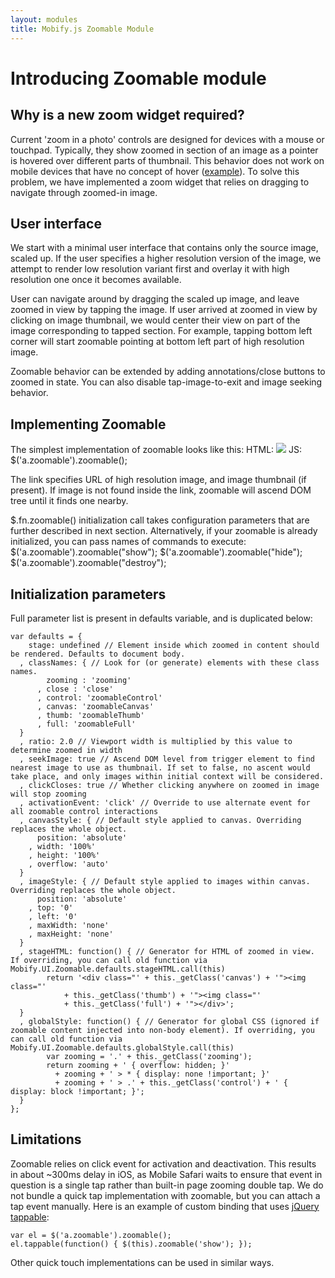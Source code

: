 ```yaml
---
layout: modules
title: Mobify.js Zoomable Module
---
```


# Introducing Zoomable module

## Why is a new zoom widget required?

Current 'zoom in a photo' controls are designed for devices with a mouse or touchpad. Typically, they show zoomed in section of an image as a pointer is hovered over different parts of thumbnail. This behavior does not work on mobile devices that have no concept of hover ([example](http://www.511tactical.com/All-Products/Pants/Tactical-Pants/Taclite-Pro-Pants.html)). To solve this problem, we have implemented a zoom widget that relies on dragging to navigate through zoomed-in image.

## User interface

We start with a minimal user interface that contains only the source image, scaled up. If the user specifies a higher resolution version of the image, we attempt to render low resolution variant first and overlay it with high resolution one once it becomes available. 

User can navigate around by dragging the scaled up image, and leave zoomed in view by tapping the image. If user arrived at zoomed in view by clicking on image thumbnail, we would center their view on part of the image corresponding to tapped section. For example, tapping bottom left corner will start zoomable pointing at bottom left part of high resolution image.

Zoomable behavior can be extended by adding annotations/close buttons to zoomed in state. You can also disable tap-image-to-exit and image seeking behavior.

## Implementing Zoomable

The simplest implementation of zoomable looks like this:
	HTML: <a class="zoomable" href="big.jpg"><img src="thumb.jpg"></a>
	JS: $('a.zoomable').zoomable();

The link specifies URL of high resolution image, and image thumbnail (if present). If image is not found inside the link, zoomable will ascend DOM tree until it finds one nearby.

$.fn.zoomable() initialization call takes configuration parameters that are further described in next section. Alternatively, if your zoomable is already initialized, you can pass names of commands to execute:
	$('a.zoomable').zoomable("show");
	$('a.zoomable').zoomable("hide");
	$('a.zoomable').zoomable("destroy");


## Initialization parameters

Full parameter list is present in defaults variable, and is duplicated below:


	var defaults = {
        stage: undefined // Element inside which zoomed in content should be rendered. Defaults to document body.
      , classNames: { // Look for (or generate) elements with these class names.
            zooming : 'zooming'
          , close : 'close'
          , control: 'zoomableControl'
          , canvas: 'zoomableCanvas'
          , thumb: 'zoomableThumb'
          , full: 'zoomableFull'
      }
      , ratio: 2.0 // Viewport width is multiplied by this value to determine zoomed in width
      , seekImage: true // Ascend DOM level from trigger element to find nearest image to use as thumbnail. If set to false, no ascent would take place, and only images within initial context will be considered.
      , clickCloses: true // Whether clicking anywhere on zoomed in image will stop zooming   
      , activationEvent: 'click' // Override to use alternate event for all zoomable control interactions
      , canvasStyle: { // Default style applied to canvas. Overriding replaces the whole object.
          position: 'absolute'
        , width: '100%'
        , height: '100%'
        , overflow: 'auto'
      }
      , imageStyle: { // Default style applied to images within canvas. Overriding replaces the whole object.
          position: 'absolute'
        , top: '0'
        , left: '0'
        , maxWidth: 'none'
        , maxHeight: 'none'        
      }
      , stageHTML: function() { // Generator for HTML of zoomed in view. If overriding, you can call old function via Mobify.UI.Zoomable.defaults.stageHTML.call(this)
            return '<div class="' + this._getClass('canvas') + '"><img class="'
                + this._getClass('thumb') + '"><img class="'
                + this._getClass('full') + '"></div>';
      }
      , globalStyle: function() { // Generator for global CSS (ignored if zoomable content injected into non-body element). If overriding, you can call old function via Mobify.UI.Zoomable.defaults.globalStyle.call(this)
            var zooming = '.' + this._getClass('zooming');
            return zooming + ' { overflow: hidden; }'
              + zooming + ' > * { display: none !important; }'
              + zooming + ' > .' + this._getClass('control') + ' { display: block !important; }';
      }
    };

## Limitations

Zoomable relies on click event for activation and deactivation. This results in about ~300ms delay in iOS, as Mobile Safari waits to ensure that event in question is a single tap rather than built-in page zooming double tap. We do not bundle a quick tap implementation with zoomable, but you can attach a tap event manually. Here is an example of custom binding that uses [jQuery tappable](https://github.com/aanand/jquery.tappable.js/blob/master/jquery.tappable.js):


    var el = $('a.zoomable').zoomable();
    el.tappable(function() { $(this).zoomable('show'); });
	
Other quick touch implementations can be used in similar ways.
